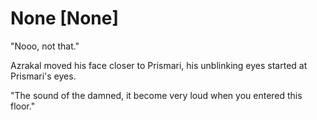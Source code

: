 # None [None]
"Nooo, not that."

Azrakal moved his face closer to Prismari, his unblinking eyes started at Prismari's eyes.

"The sound of the damned, it become very loud when you entered this floor."
